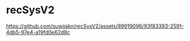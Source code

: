 # recSysV2

https://github.com/suwijakn/recSysV2/assets/89919096/93f83393-2591-4db5-97e4-a19fd0e62d8c


